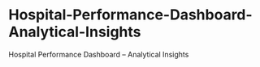 # Hospital-Performance-Dashboard-Analytical-Insights
Hospital Performance Dashboard – Analytical Insights
